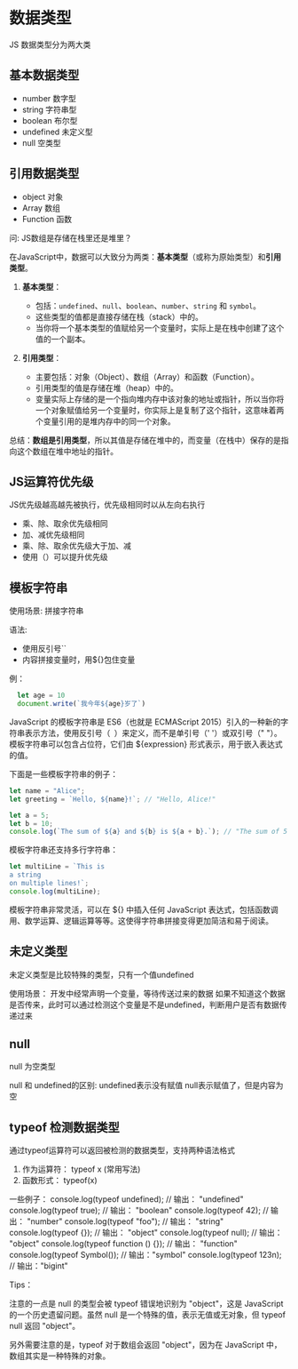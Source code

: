 # 数据类型

JS 数据类型分为两大类

## 基本数据类型

- number 数字型
- string 字符串型
- boolean 布尔型
- undefined 未定义型
- null 空类型



## 引用数据类型

- object 对象
- Array 数组
- Function 函数

问: JS数组是存储在栈里还是堆里？

在JavaScript中，数据可以大致分为两类：**基本类型**（或称为原始类型）和**引用类型**。

1. **基本类型**：
   - 包括：`undefined`、`null`、`boolean`、`number`、`string` 和 `symbol`。
   - 这些类型的值都是直接存储在栈（stack）中的。
   - 当你将一个基本类型的值赋给另一个变量时，实际上是在栈中创建了这个值的一个副本。

2. **引用类型**：
   - 主要包括：对象（Object）、数组（Array）和函数（Function）。
   - 引用类型的值是存储在堆（heap）中的。
   - 变量实际上存储的是一个指向堆内存中该对象的地址或指针，所以当你将一个对象赋值给另一个变量时，你实际上是复制了这个指针，这意味着两个变量引用的是堆内存中的同一个对象。

总结：**数组是引用类型**，所以其值是存储在堆中的，而变量（在栈中）保存的是指向这个数组在堆中地址的指针。


## JS运算符优先级

JS优先级越高越先被执行，优先级相同时以从左向右执行

- 乘、除、取余优先级相同
- 加、减优先级相同
- 乘、除、取余优先级大于加、减
- 使用（）可以提升优先级


## 模板字符串

使用场景: 拼接字符串 

语法:
- 使用反引号``
- 内容拼接变量时，用${}包住变量

例：
```js
  let age = 10
  document.write(`我今年${age}岁了`)
```


JavaScript 的模板字符串是 ES6（也就是 ECMAScript 2015）引入的一种新的字符串表示方法，使用反引号（` `）来定义，而不是单引号（' '）或双引号（" "）。模板字符串可以包含占位符，它们由 ${expression} 形式表示，用于嵌入表达式的值。

下面是一些模板字符串的例子：

```javascript
let name = "Alice";
let greeting = `Hello, ${name}!`; // "Hello, Alice!"

let a = 5;
let b = 10;
console.log(`The sum of ${a} and ${b} is ${a + b}.`); // "The sum of 5 and 10 is 15."
```

模板字符串还支持多行字符串：

```javascript
let multiLine = `This is
a string
on multiple lines!`;
console.log(multiLine);
```

模板字符串非常灵活，可以在 ${} 中插入任何 JavaScript 表达式，包括函数调用、数学运算、逻辑运算等等。这使得字符串拼接变得更加简洁和易于阅读。


## 未定义类型

未定义类型是比较特殊的类型，只有一个值undefined

使用场景：
开发中经常声明一个变量，等待传送过来的数据
如果不知道这个数据是否传来，此时可以通过检测这个变量是不是undefined，判断用户是否有数据传递过来

## null

null 为空类型 


null 和 undefined的区别:
undefined表示没有赋值
null表示赋值了，但是内容为空


## typeof 检测数据类型

通过typeof运算符可以返回被检测的数据类型，支持两种语法格式
1. 作为运算符： typeof x (常用写法)
2. 函数形式： typeof(x)

一些例子：
console.log(typeof undefined); // 输出： "undefined"
console.log(typeof true); // 输出： "boolean"
console.log(typeof 42); // 输出： "number"
console.log(typeof "foo"); // 输出： "string"
console.log(typeof {}); // 输出： "object"
console.log(typeof null); // 输出： "object"
console.log(typeof function () {}); // 输出： "function"
console.log(typeof Symbol()); // 输出："symbol"
console.log(typeof 123n); // 输出："bigint"


Tips：

注意的一点是 null 的类型会被 typeof 错误地识别为 "object"，这是 JavaScript 的一个历史遗留问题。虽然 null 是一个特殊的值，表示无值或无对象，但 typeof null 返回 "object"。

另外需要注意的是，typeof 对于数组会返回 "object"，因为在 JavaScript 中，数组其实是一种特殊的对象。
